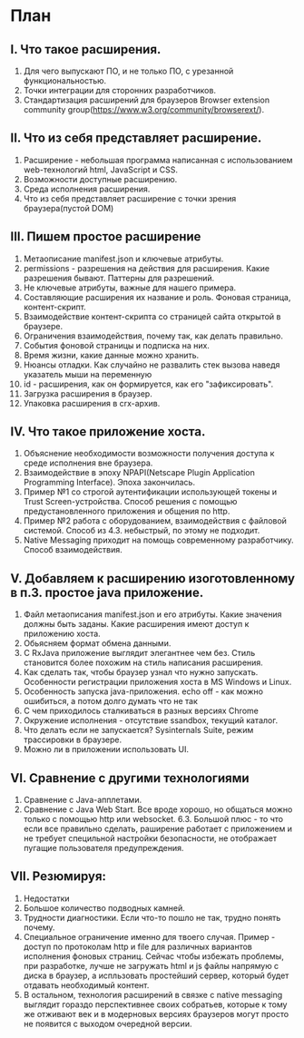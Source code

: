 # План 

## I. Что такое расширения.
1. Для чего выпускают ПО, и не только ПО, с урезанной функциональностью.
2. Точки интеграции для сторонних разработчиков.
3. Стандартизация расширений для браузеров Browser extension community group(https://www.w3.org/community/browserext/).

## II. Что из себя представляет расширение.
1. Расширение - небольшая программа написанная с использованием web-технологий html, JavaScript и CSS.
2. Возможности доступные расширению.  
3. Среда исполнения расширения.
4. Что из себя представляет расширение с точки зрения браузера(пустой DOM)  

## III. Пишем простое расширение
1. Метаописание manifest.json и ключевые атрибуты.
2. permissions - разрешения на действия для расширения. Какие разрешения бывают. Паттерны для разрешений.
3. Не ключевые атрибуты, важные для нашего примера.
4. Составляющие расширения их название и роль. Фоновая страница, контент-скрипт.
5. Взаимодействие контент-скрипта со страницей сайта открытой в браузере.
6. Ограничения взаимодействия, почему так, как делать правильно.
7. События фоновой страницы и подписка на них.
8. Время жизни, какие данные можно хранить.
9. Нюансы отладки. Как случайно не развалить стек вызова наведя указатель мыши на переменную
10. id - расширения, как он формируется, как его "зафиксировать".
11. Загрузка расширения в браузер.
12. Упаковка расширения в crx-архив.

## IV.	Что такое приложение хоста.
1. Объяснение необходимости возможности получения доступа к среде исполнения вне браузера.
2. Взаимодействие в эпоху NPAPI(Netscape Plugin Application Programming Interface). Эпоха закончилась.
3. Пример №1 со строгой аутентификации использующей токены и Trust Screen-устройства. Способ решения с помощью предустановленного приложения и общения по http.
4. Пример №2 работа с оборудованием, взаимодействия с файловой системой. Способ из 4.3. небыстрый, по этому не подходит.
5. Native Messaging приходит на помощь современному разработчику. Способ взаимодействия.      

## V. Добавляем к расширению изоготовленному в п.3. простое java приложение.
1. Файл метаописания manifest.json и его атрибуты. Какие значения должны быть заданы. Какие расширения имеют доступ к приложению хоста.
2. Обьясняем формат обмена данными.
3. С RxJava приложение выглядит элегантнее чем без. Стиль становится более похожим на стиль написания расширения.
4. Как сделать так, чтобы браузер узнал что нужно запускать. Особенности регистрации приложения хоста в MS Windows и Linux.
5. Особенность запуска java-приложения. echo off - как можно ошибиться, а потом долго думать что не так
6. С чем приходилось сталкиваться в разных версиях Chrome
7. Окружение исполнения - отсутствие ssandbox, текущий каталог.
8. Что делать если не запускается? Sysinternals Suite, режим трассировки в браузере.
9. Можно ли в приложении использовать UI.

## VI.	Сравнение с другими технологиями
1. Сравнение с Java-апплетами.
2. Сравнение с Java Web Start. Все вроде хорошо, но общаться можно только с помощью http или websocket. 6.3. Большой плюс - то что если все правильно сделать, раширение работает с приложением и не требует специльной настройки безопасности, не отображает пугащие пользователя предупреждения. 

## VII. Резюмируя:
1. Недостатки
2. Большое количество подводных камней.
3. Трудности диагностики. Если что-то пошло не так, трудно понять почему.
4. Специальное ограничение именно для твоего случая. Пример - доступ по протоколам http и file для различных вариантов исполнения фоновых страниц. Сейчас чтобы избежать проблемы, при разработке, лучше не загружать html и js файлы напрямую с диска в браузер, а испльзовать простейший сервер, который будет отдавать необходимый контент. 
5. В остальном, технология расширений в связке с native messaging выглядит гораздо перспективнее своих собратьев, которые к тому же отживают век и в модерновых версиях браузеров могут просто не появится с выходом очередной версии. 